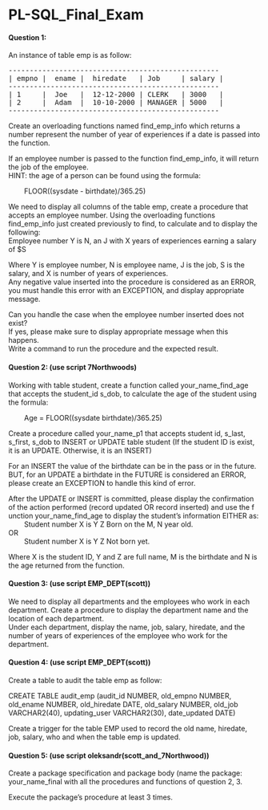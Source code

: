 # PL-SQL_Final_Exam

#### Question 1:
An instance of table emp is as follow:
<pre>--------------------------------------------------
| empno |  ename |  hiredate   | Job     | salary |
--------------------------------------------------
| 1     |  Joe   |  12-12-2000 | CLERK   | 3000   |
| 2     |  Adam  |  10-10-2000 | MANAGER | 5000   |
--------------------------------------------------</pre>
Create an overloading functions named find_emp_info which 
returns a number represent the number of year of experiences 
if a date is passed into the function.

If an employee number is passed to the function 
find_emp_info, it will return the job of the employee. 
<br>    HINT: the age of a person can be found using the formula:

&nbsp;&nbsp;&nbsp;&nbsp;&nbsp;&nbsp;&nbsp;&nbsp;FLOOR((sysdate - birthdate)/365.25)

We need to display all columns of the table emp, create a 
procedure that accepts an employee number. Using the 
overloading functions find_emp_info just created previously 
to find, to calculate and to display the following: 
<br>Employee number Y is N, an J with X years of experiences 
        earning a salary of $S

Where Y is employee number, N is employee name, J is the job, 
S is the salary, and X is number of years of experiences. 
<br>Any negative value inserted into the procedure is considered 
as an ERROR, you must handle this error with an EXCEPTION, 
and display appropriate message. 

Can you handle the case when the employee number inserted 
does not exist? 
<br>If yes, please make sure to display 
appropriate message when this happens. 
<br>Write a command to run 
the procedure and the expected result.

#### Question 2: (use script 7Northwoods)
Working with table student, create a function called 
your_name_find_age that accepts the student_id s_dob, 
to calculate the age of the student using the formula:

&nbsp;&nbsp;&nbsp;&nbsp;&nbsp;&nbsp;&nbsp;&nbsp;Age = FLOOR((sysdate birthdate)/365.25)

Create a procedure called your_name_p1 that accepts 
student id, s_last, s_first, s_dob to INSERT or UPDATE 
table student (If the student ID is exist, it is an UPDATE. 
Otherwise, it is an INSERT)

For an INSERT the value of the birthdate can be in the 
pass or in the future. BUT, for an UPDATE a birthdate 
in the FUTURE is considered an ERROR, please create an
EXCEPTION to handle this kind of error.

After the UPDATE or INSERT is committed, please display 
the confirmation of the action performed (record updated 
OR record inserted) and use the f unction your_name_find_age
to display the student’s information EITHER as:
<br>&nbsp;&nbsp;&nbsp;&nbsp;&nbsp;&nbsp;&nbsp;&nbsp;Student number X is Y Z Born on the M, N year old.
<br>OR
<br>&nbsp;&nbsp;&nbsp;&nbsp;&nbsp;&nbsp;&nbsp;&nbsp;Student number X is Y Z Not born yet.

Where X is the student ID, Y and Z are full name, M is the 
birthdate and N is the age returned from the function.

#### Question 3: (use script EMP_DEPT(scott))
We need to display all departments and the employees 
who work in each department. Create a procedure to 
display the department name and the location of each 
department. 
<br>Under each department, display the name, 
job, salary, hiredate, and the number of years of 
experiences of the employee who work for the department.

#### Question 4: (use script EMP_DEPT(scott))
Create a table to audit the table emp as follow:

CREATE TABLE audit_emp (audit_id NUMBER, old_empno NUMBER, old_ename NUMBER, old_hiredate DATE, old_salary NUMBER, old_job VARCHAR2(40), updating_user VARCHAR2(30), date_updated DATE)

Create a trigger for the table EMP used to record the old 
name, hiredate, job, salary, who and when the table emp is updated.

#### Question 5: (use script oleksandr(scott_and_7Northwood))
Create a package specification and package body (name the package:
your_name_final with all the procedures and functions of question 2, 3.

Execute the package’s procedure at least 3 times.
